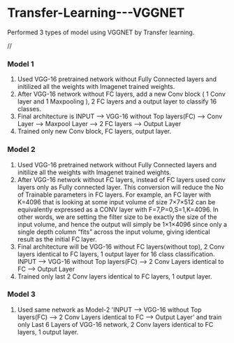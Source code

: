 # Transfer-Learning---VGGNET

Performed 3 types of model using VGGNET by Transfer learning.

//
### Model 1 

1. Used VGG-16 pretrained network without Fully Connected layers and initilized all the weights with Imagenet trained weights. 
2. After VGG-16 network without FC layers, add a new Conv block ( 1 Conv layer and 1 Maxpooling ), 2 FC layers and a output layer to classify 16 classes.
3. Final architecture is INPUT --> VGG-16 without Top layers(FC) --> Conv Layer --> Maxpool Layer --> 2 FC layers --> Output Layer
4. Trained only new Conv block, FC layers, output layer.

### Model 2

1. Used VGG-16 pretrained network without Fully Connected layers and initilize all the weights with Imagenet trained weights.
2. After VGG-16 network without FC layers, instead of FC layers used conv layers only as Fully connected layer. This conversion will reduce the No of Trainable parameters in FC layers. For example, an FC layer with K=4096 that is looking at some input volume of size 7×7×512 can be equivalently expressed as a CONV layer with F=7,P=0,S=1,K=4096. In other words, we are setting the filter size to be exactly the size of the input volume, and hence the output will simply be 1×1×4096 since only a single depth column “fits” across the input volume, giving identical result as the initial FC layer.
3. Final architecture will be VGG-16 without FC layers(without top), 2 Conv layers identical to FC layers, 1 output layer for 16 class classification. INPUT --> VGG-16 without Top layers(FC) --> 2 Conv Layers identical to FC --> Output Layer
4. Trained only last 2 Conv layers identical to FC layers, 1 output layer. 

### Model 3 

1. Used same network as Model-2 'INPUT --> VGG-16 without Top layers(FC) --> 2 Conv Layers identical to FC --> Output Layer' and train only Last 6 Layers of VGG-16 network, 2 Conv layers identical to FC layers, 1 output layer.
